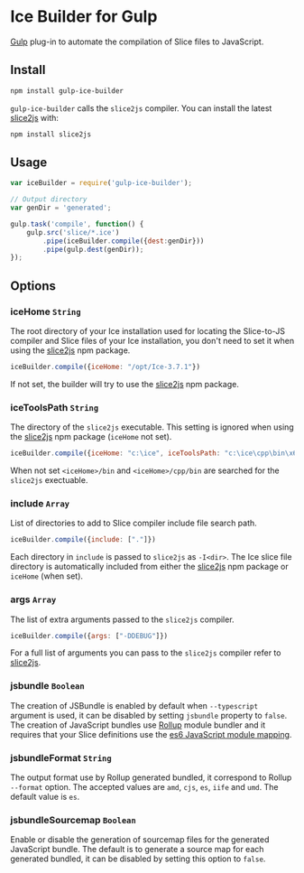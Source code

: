 # Ice Builder for Gulp
[Gulp](https://github.com/gulpjs/gulp) plug-in to automate the compilation of Slice files to JavaScript.

## Install
```bash
npm install gulp-ice-builder
```

`gulp-ice-builder` calls the `slice2js` compiler. You can install the latest [slice2js](https://github.com/zeroc-ice/npm-slice2js) with:

```bash
npm install slice2js
```

## Usage
```js
var iceBuilder = require('gulp-ice-builder');

// Output directory
var genDir = 'generated';

gulp.task('compile', function() {
    gulp.src('slice/*.ice')
        .pipe(iceBuilder.compile({dest:genDir}))
        .pipe(gulp.dest(genDir));
});
```

## Options

### iceHome `String`

The root directory of your Ice installation used for locating the Slice-to-JS compiler and Slice files of your
Ice installation, you don't need to set it when using the [slice2js](https://github.com/zeroc-ice/npm-slice2js) npm package.

```js
iceBuilder.compile({iceHome: "/opt/Ice-3.7.1"})
```

If not set, the builder will try to use the [slice2js](https://github.com/zeroc-ice/npm-slice2js) npm package.

### iceToolsPath `String`

The directory of the `slice2js` executable. This setting is ignored when using the [slice2js](https://github.com/zeroc-ice/npm-slice2js) npm package (`iceHome` not set).

```js
iceBuilder.compile({iceHome: "c:\ice", iceToolsPath: "c:\ice\cpp\bin\x64\Release"})
```

When not set `<iceHome>/bin` and `<iceHome>/cpp/bin` are searched for the `slice2js` exectuable.

### include `Array`

List of directories to add to Slice compiler include file search path.

```js
iceBuilder.compile({include: ["."]})
```

Each directory in `include` is passed to `slice2js` as `-I<dir>`. The Ice slice file
directory is automatically included from either the [slice2js](https://github.com/zeroc-ice/npm-slice2js) npm package or `iceHome` (when set).

### args `Array`

The list of extra arguments passed to the `slice2js` compiler.

```js
iceBuilder.compile({args: ["-DDEBUG"]})
```

For a full list of arguments you can pass to the `slice2js` compiler refer to [slice2js](https://github.com/zeroc-ice/npm-slice2js).

### jsbundle `Boolean`

The creation of JSBundle is enabled by default when `--typescript` argument is used, it can be disabled
by setting `jsbundle` property to `false`. The creation of JavaScript bundles use [Rollup](1) module bundler
and it requires that your Slice definitions use the [es6 JavaScript module mapping](2).

### jsbundleFormat `String`

The output format use by Rollup generated bundled, it correspond to Rollup `--format` option. The accepted
values are `amd`, `cjs`, `es`, `iife` and  `umd`. The default value is `es`.

### jsbundleSourcemap `Boolean`

Enable or disable the generation of sourcemap files for the generated JavaScript bundle. The default is to
generate a source map for each generated bundled, it can be disabled by setting this option to `false`.

[1]: https://rollupjs.org/guide/en
[2]: https://doc.zeroc.com/ice/3.7/language-mappings/javascript-mapping/client-side-slice-to-javascript-mapping/javascript-mapping-for-modules#id-.JavaScriptMappingforModulesv3.7-AlternateMappingforModules
